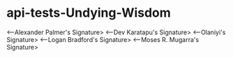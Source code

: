 # api-tests-Undying-Wisdom
<--Alexander Palmer's Signature>
<--Dev Karatapu's Signature>
<--Olaniyi's Signature>
<--Logan Bradford's Signature>
<--Moses R. Mugarra's Signature>